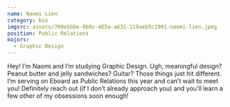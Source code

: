 ```yaml
---
name: Naomi Lien
category: bio
imgsrc: assets/700ebbbe-9b0c-465a-a631-119aeb5c1901-naomi-lien.jpeg
position: Public Relations
majors:
  - Graphic Design
---
```

Hey! I’m Naomi and I’m studying Graphic Design. Ugh, meaningful design? Peanut butter and jelly sandwiches? Guitar? Those things just hit different. I’m serving on Eboard as Public Relations this year and can’t wait to meet you! Definitely reach out (if I don’t already approach you) and you’ll learn a few other of my obsessions soon enough!